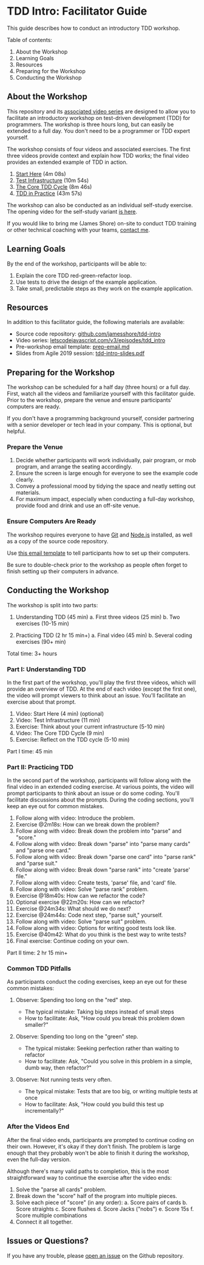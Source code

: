 # TDD Intro: Facilitator Guide

This guide describes how to conduct an introductory TDD workshop.

Table of contents:

1. About the Workshop
2. Learning Goals
3. Resources
4. Preparing for the Workshop
5. Conducting the Workshop


## About the Workshop

This repository and its [associated video series](https://www.letscodejavascript.com/v3/episodes/tdd_intro) are designed to allow you to facilitate an introductory workshop on test-driven development (TDD) for programmers. The workshop is three hours long, but can easily be extended to a full day. You don't need to be a programmer or TDD expert yourself.

The workshop consists of four videos and associated exercises. The first three videos provide context and explain how TDD works; the final video provides an extended example of TDD in action.

1. [Start Here](https://www.letscodejavascript.com/v3/comments/tdd_intro/2) (4m 08s)
2. [Test Infrastructure](https://www.letscodejavascript.com/v3/comments/tdd_intro/3) (10m 54s)
3. [The Core TDD Cycle](https://www.letscodejavascript.com/v3/comments/tdd_intro/4) (8m 46s)
4. [TDD in Practice](https://www.letscodejavascript.com/v3/comments/tdd_intro/5) (43m 57s)

The workshop can also be conducted as an individual self-study exercise. The opening video for the self-study variant [is here](https://www.letscodejavascript.com/v3/comments/tdd_intro/1).

If you would like to bring me (James Shore) on-site to conduct TDD training or other technical coaching with your teams, [contact me](https://www.jamesshore.com/Consulting/Contact.html).


## Learning Goals

By the end of the workshop, participants will be able to:

1. Explain the core TDD red-green-refactor loop.
2. Use tests to drive the design of the example application.
3. Take small, predictable steps as they work on the example application.


## Resources

In addition to this facilitator guide, the following materials are available:

* Source code repository: [github.com/jamesshore/tdd-intro](https://github.com/jamesshore/tdd-intro/)
* Video series: [letscodejavascript.com/v3/episodes/tdd_intro](https://www.letscodejavascript.com/v3/episodes/tdd_intro)
* Pre-workshop email template: [prep-email.md](https://github.com/jamesshore/tdd-intro/blob/facilitator/facilitator/prep-email.md)
* Slides from Agile 2019 session: [tdd-intro-slides.pdf](https://github.com/jamesshore/tdd-intro/blob/facilitator/facilitator/tdd-intro-slides.pdf)


## Preparing for the Workshop

The workshop can be scheduled for a half day (three hours) or a full day. First, watch all the videos and familiarize yourself with this facilitator guide. Prior to the workshop, prepare the venue and ensure participants' computers are ready.

If you don't have a programming background yourself, consider partnering with a senior developer or tech lead in your company. This is optional, but helpful.

### Prepare the Venue

1. Decide whether participants will work individually, pair program, or mob program, and arrange the seating accordingly.
2. Ensure the screen is large enough for everyone to see the example code clearly.
3. Convey a professional mood by tidying the space and neatly setting out materials.
4. For maximum impact, especially when conducting a full-day workshop, provide food and drink and use an off-site venue.

### Ensure Computers Are Ready

The workshop requires everyone to have [Git](https://git-scm.com/) and [Node.js](https://nodejs.org/en/) installed, as well as a copy of the source code repository.

Use [this email template](https://github.com/jamesshore/tdd-intro/blob/facilitator/facilitator/prep-email.md) to tell participants how to set up their computers.

Be sure to double-check prior to the workshop as people often forget to finish setting up their computers in advance.


## Conducting the Workshop

The workshop is split into two parts:

1. Understanding TDD (45 min)
	a. First three videos (25 min)
	b. Two exercises (10-15 min)

2. Practicing TDD (2 hr 15 min+)
	a. Final video (45 min)
	b. Several coding exercises (90+ min)

Total time: 3+ hours

### Part I: Understanding TDD

In the first part of the workshop, you'll play the first three videos, which will provide an overview of TDD. At the end of each video (except the first one), the video will prompt viewers to think about an issue. You'll facilitate an exercise about that prompt.

1. Video: Start Here (4 min) (optional)
2. Video: Test Infrastructure (11 min)
3. Exercise: Think about your current infrastructure (5-10 min)
4. Video: The Core TDD Cycle (9 min)
5. Exercise: Reflect on the TDD cycle (5-10 min)

Part I time: 45 min

### Part II: Practicing TDD

In the second part of the workshop, participants will follow along with the final video in an extended coding exercise. At various points, the video will prompt participants to think about an issue or do some coding. You'll facilitate discussions about the prompts. During the coding sections, you'll keep an eye out for common mistakes.

1. Follow along with video: Introduce the problem.
2. Exercise @2m18s: How can we break down the problem?
3. Follow along with video: Break down the problem into "parse" and "score."
4. Follow along with video: Break down "parse" into "parse many cards" and "parse one card."
5. Follow along with video: Break down "parse one card" into "parse rank" and "parse suit."
6. Follow along with video: Break down "parse rank" into "create 'parse' file."
7. Follow along with video: Create tests, 'parse' file, and 'card' file.
8. Follow along with video: Solve "parse rank" problem.
9. Exercise @18m40s: How can we refactor the code?
10. Optional exercise @22m20s: How can we refactor?
11. Exercise @24m34s: What should we do next?
12. Exercise @24m44s: Code next step, "parse suit," yourself.
13. Follow along with video: Solve "parse suit" problem.
13. Follow along with video: Options for writing good tests look like.
14. Exercise @40m42: What do you think is the best way to write tests?
15. Final exercise: Continue coding on your own.

Part II time: 2 hr 15 min+

### Common TDD Pitfalls

As participants conduct the coding exercises, keep an eye out for these common mistakes:

1. Observe: Spending too long on the "red" step.
	* The typical mistake: Taking big steps instead of small steps
	* How to facilitate: Ask, "How could you break this problem down smaller?"

2. Observe: Spending too long on the "green" step.
	* The typical mistake: Seeking perfection rather than waiting to refactor
	* How to facilitate: Ask, "Could you solve in this problem in a simple, dumb way, then refactor?"

3. Observe: Not running tests very often.
	* The typical mistake: Tests that are too big, or writing multiple tests at once
	* How to facilitate: Ask, "How could you build this test up incrementally?"

### After the Videos End

After the final video ends, participants are prompted to continue coding on their own. However, it's okay if they don't finish. The problem is large enough that they probably won't be able to finish it during the workshop, even the full-day version.

Although there's many valid paths to completion, this is the most straightforward way to continue the exercise after the video ends:

1. Solve the "parse all cards" problem.
2. Break down the "score" half of the program into multiple pieces.
3. Solve each piece of "score" (in any order):
	a. Score pairs of cards
	b. Score straights
	c. Score flushes
	d. Score Jacks ("nobs")
	e. Score 15s
	f. Score multiple combinations
4. Connect it all together.


## Issues or Questions?

If you have any trouble, please [open an issue](https://github.com/jamesshore/tdd-intro/issues) on the Github repository.

